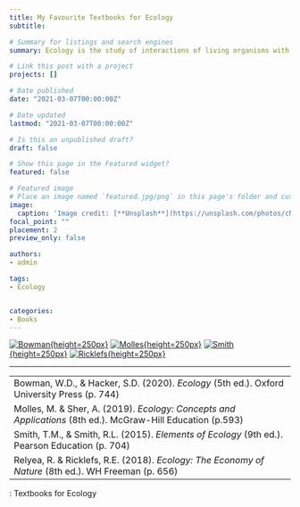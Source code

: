 ```yaml
---
title: My Favourite Textbooks for Ecology
subtitle: 

# Summary for listings and search engines
summary: Ecology is the study of interactions of living organisms with their physical environment. Here, I provide some of the best textbooks for ecology. These books will strengthens your knowledge and complement your inquiries. 

# Link this post with a project
projects: []

# Date published
date: "2021-03-07T00:00:00Z"

# Date updated
lastmod: "2021-03-07T00:00:00Z"

# Is this an unpublished draft?
draft: false

# Show this page in the Featured widget?
featured: false

# Featured image
# Place an image named `featured.jpg/png` in this page's folder and customize its options here.
image:
  caption: 'Image credit: [**Unsplash**](https://unsplash.com/photos/cNcFC8ZCkiE)'
focal_point: ""
placement: 2
preview_only: false

authors:
- admin

tags:
- Ecology


categories:
- Books
---
```


[![Bowman](https://global.oup.com/academic/covers/pdp/9781605359212){height=250px}](https://global.oup.com/ushe/product/ecology-9781605359212?cc=us&lang=en&)
[![Molles](https://www.mheducation.com/cover-images/Jpeg_400-high/1259880052.jpeg){height=250px}](https://www.mheducation.com/highered/product/ecology-concepts-applications-molles-sher/M9781259880056.html)
[![Smith](https://www.pearsonhighered.com/assets/bigcovers/0/3/2/1/0321934180.jpg){height=250px}](https://www.pearson.com/us/higher-education/product/Smith-Elements-of-Ecology-9th-Edition/9780321934185.html)
[![Ricklefs](https://images-na.ssl-images-amazon.com/images/I/61yqRReX7oL._SX389_BO1,204,203,200_.jpg){height=250px}](https://store.macmillanlearning.com/ca/product/Ecology-The-Economy-of-Nature/p/1319282687)


***


|                                                                               |
|:------------------------------------------------------------------------------|
| Bowman, W.D., & Hacker, S.D. (2020). *Ecology* (5th ed.). Oxford University Press (p. 744) |
| Molles, M. & Sher, A. (2019). *Ecology: Concepts and Applications* (8th ed.). McGraw-Hill Education (p.593)| 
| Smith, T.M., & Smith, R.L. (2015). *Elements of Ecology* (9th ed.). Pearson Education (p. 704)| 
| Relyea, R. & Ricklefs, R.E. (2018). *Ecology: The Economy of Nature* (8th ed.). WH Freeman (p. 656)| 

: Textbooks for Ecology
